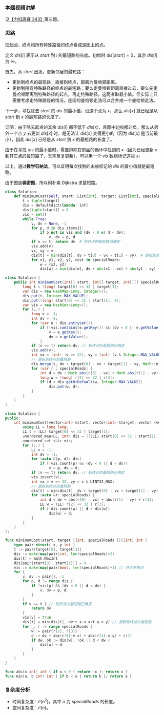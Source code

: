 ### 本题视频讲解

见[【力扣周赛 343】](https://www.bilibili.com/video/BV1QX4y1m71X/)第三题。

### 思路

把起点、终点和所有特殊路径的终点看成是图上的点。

定义 $\textit{dis}[i]$ 表示从 $\textit{start}$ 到 $i$ 的最短路的长度。初始时 $\textit{dis}[\textit{start}]=0$，其余 $\textit{dis}[i]$ 为 $\infty$。

首先，从 $\textit{start}$ 出发，更新邻居的最短路：

- 更新到终点的最短路：直接到终点，距离为曼哈顿距离。
- 更新到所有特殊路径的终点的最短路：要么走曼哈顿距离直接过去，要么先走曼哈顿距离到特殊路径的起点，再走特殊路径。这两者取最小值。但实际上只需要考虑走特殊路径的情况，连续的曼哈顿走法可以合并成一个曼哈顿走法。

下一步，寻找除去 $\textit{start}$ 的 $\textit{dis}$ 的最小值，设这个点为 $x$，那么 $\textit{dis}[x]$ 就已经是从 $\textit{start}$ 到 $x$ 的最短路的长度了。

证明：由于除去起点的其余 $\textit{dis}[i]$ 都不低于 $\textit{dis}[x]$，且图中边权都非负，那么从另外一个点 $y$ 去更新 $\textit{dis}[x]$ 时，是无法让 $\textit{dis}[x]$ 变得更小的（因为 $\textit{dis}[x]$ 是当前最小），因此 $\textit{dis}[x]$ 已经是从 $\textit{start}$ 到 $x$ 的最短路的长度了。

由于在寻找 $\textit{dis}$ 的最小值时，需要排除在前面的循环中找到的 $x$（因为已经更新 $x$ 到其它点的最短路了，无需反复更新），可以用一个 $\textit{vis}$ 数组标记这些 $x$。

以上，通过**数学归纳法**，可以证明每次找到的未被标记的 $\textit{dis}$ 的最小值就是最短路。

由于图是**稠密图**，所以用朴素 Dijkstra 求最短路。

```py [sol1-Python3]
class Solution:
    def minimumCost(self, start: List[int], target: List[int], specialRoads: List[List[int]]) -> int:
        t = tuple(target)
        dis = defaultdict(lambda: inf)
        dis[tuple(start)] = 0
        vis = set()
        while True:
            v, dv = None, -1
            for p, d in dis.items():
                if p not in vis and (dv < 0 or d < dv):
                    v, dv = p, d
            if v == t: return dv  # 到终点的最短路已确定
            vis.add(v)
            vx, vy = v
            dis[t] = min(dis[t], dv + t[0] - vx + t[1] - vy)  # 更新到终点的最短路
            for x1, y1, x2, y2, cost in specialRoads:
                w = (x2, y2)
                dis[w] = min(dis[w], dv + abs(x1 - vx) + abs(y1 - vy) + cost)
```

```java [sol1-Java]
class Solution {
    public int minimumCost(int[] start, int[] target, int[][] specialRoads) {
        long t = (long) target[0] << 32 | target[1];
        var dis = new HashMap<Long, Integer>();
        dis.put(t, Integer.MAX_VALUE);
        dis.put((long) start[0] << 32 | start[1], 0);
        var vis = new HashSet<Long>();
        for (;;) {
            long v = -1;
            int dv = -1;
            for (var e : dis.entrySet())
                if (!vis.contains(e.getKey()) && (dv < 0 || e.getValue() < dv)) {
                    v = e.getKey();
                    dv = e.getValue();                
                }
            if (v == t) return dv; // 到终点的最短路已确定
            vis.add(v);
            int vx = (int) (v >> 32), vy = (int) (v & Integer.MAX_VALUE);
            // 更新到终点的最短路
            dis.merge(t, dv + target[0] - vx + target[1] - vy, Math::min);
            for (var r : specialRoads) {
                int d = dv + Math.abs(r[0] - vx) + Math.abs(r[1] - vy) + r[4];
                long w = (long) r[2] << 32 | r[3];
                if (d < dis.getOrDefault(w, Integer.MAX_VALUE))
                    dis.put(w, d);
            }
        }
    }
}
```

```cpp [sol1-C++]
class Solution {
public:
    int minimumCost(vector<int> &start, vector<int> &target, vector <vector<int>> &specialRoads) {
        using LL = long long;
        LL t = (LL) target[0] << 32 | target[1];
        unordered_map<LL, int> dis = {{(LL) start[0] << 32 | start[1], 0}, {t, INT_MAX}};
        unordered_set <LL> vis;
        for (;;) {
            LL v = -1;
            int dv = -1;
            for (auto &[p, d]: dis)
                if (!vis.count(p) && (dv < 0 || d < dv))
                    v = p, dv = d;
            if (v == t) return dv; // 到终点的最短路已确定
            vis.insert(v);
            int vx = v >> 32, vy = v & UINT32_MAX;
            // 更新到终点的最短路
            dis[t] = min(dis[t], dv + target[0] - vx + target[1] - vy);
            for (auto &r: specialRoads) {
                int d = dv + abs(r[0] - vx) + abs(r[1] - vy) + r[4];
                LL w = (LL) r[2] << 32 | r[3];
                if (!dis.count(w) || d < dis[w])
                    dis[w] = d;
            }
        }
    }
};
```

```go [sol1-Go]
func minimumCost(start, target []int, specialRoads [][]int) int {
	type pair struct{ x, y int }
	t := pair{target[0], target[1]}
	dis := make(map[pair]int, len(specialRoads)+2)
	dis[t] = math.MaxInt
	dis[pair{start[0], start[1]}] = 0
	vis := make(map[pair]bool, len(specialRoads)+1) // 终点不用记
	for {
		v, dv := pair{}, -1
		for p, d := range dis {
			if !vis[p] && (dv < 0 || d < dv) {
				v, dv = p, d
			}
		}
		if v == t { // 到终点的最短路已确定
			return dv
		}
		vis[v] = true
		dis[t] = min(dis[t], dv+t.x-v.x+t.y-v.y) // 更新到终点的最短路
		for _, r := range specialRoads {
			w := pair{r[2], r[3]}
			d := dv + abs(r[0]-v.x) + abs(r[1]-v.y) + r[4]
			if dw, ok := dis[w]; !ok || d < dw {
				dis[w] = d
			}
		}
	}
}

func abs(x int) int { if x < 0 { return -x }; return x }
func min(a, b int) int { if b < a { return b }; return a }
```

### 复杂度分析

- 时间复杂度：$\mathcal{O}(n^2)$，其中 $n$ 为 $\textit{specialRoads}$ 的长度。
- 空间复杂度：$\mathcal{O}(n)$。
